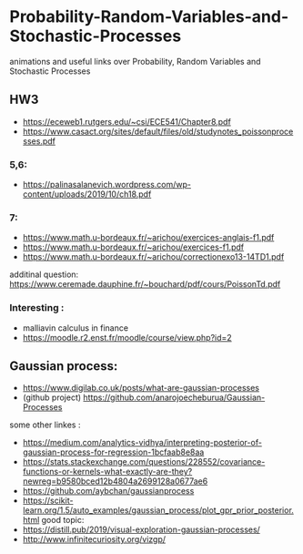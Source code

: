 # Probability-Random-Variables-and-Stochastic-Processes
 animations and useful links over Probability, Random Variables and Stochastic Processes

## HW3
- https://eceweb1.rutgers.edu/~csi/ECE541/Chapter8.pdf
- https://www.casact.org/sites/default/files/old/studynotes_poissonprocesses.pdf
  
### 5,6:
- https://palinasalanevich.wordpress.com/wp-content/uploads/2019/10/ch18.pdf

### 7:
- https://www.math.u-bordeaux.fr/~arichou/exercices-anglais-f1.pdf
- https://www.math.u-bordeaux.fr/~arichou/exercices-f1.pdf
- https://www.math.u-bordeaux.fr/~arichou/correctionexo13-14TD1.pdf
  
additinal question:
https://www.ceremade.dauphine.fr/~bouchard/pdf/cours/PoissonTd.pdf

### Interesting : 
- malliavin calculus in finance
- https://moodle.r2.enst.fr/moodle/course/view.php?id=2


## Gaussian process:
- https://www.digilab.co.uk/posts/what-are-gaussian-processes
- (github project) https://github.com/anarojoecheburua/Gaussian-Processes


some other linkes : 
- https://medium.com/analytics-vidhya/interpreting-posterior-of-gaussian-process-for-regression-1bcfaab8e8aa
- https://stats.stackexchange.com/questions/228552/covariance-functions-or-kernels-what-exactly-are-they?newreg=b9580bced12b4804a2699128a0677ae6
- https://github.com/aybchan/gaussianprocess
- https://scikit-learn.org/1.5/auto_examples/gaussian_process/plot_gpr_prior_posterior.html
good topic:
- https://distill.pub/2019/visual-exploration-gaussian-processes/
- http://www.infinitecuriosity.org/vizgp/
